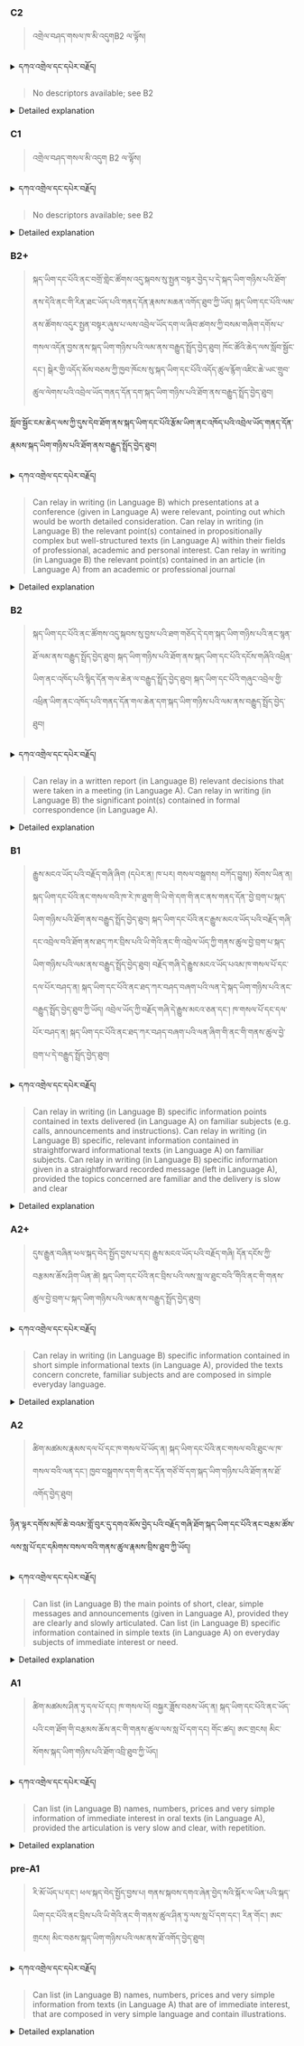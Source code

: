### C2
<!-- panels:start -->
<!-- div:left-panel -->

>འགྲེལ་བཤད་གསལ་ཁ་མི་འདུགB2 ལ་ལྟོས།

<details>
  <summary>དཀའ་འགྲེལ་དང་དཔེར་བརྗོད།</summary>

བདག་གིས་དེ་ལྷག་ཏུ་སྟབས་བདེའི་ཆ་ཤས་སུ་དབྱེ་རུ་བཅུག་པ་སྟེ།

1.སྐད་ཆ་དྭངས་ཤིང་གསལ་བ་སྟེ། འདིས་ཁྱོད་ཀྱིས་གོ་བདེ་ཤེས་སླ་བའི་ཐབས་ལ་བརྟེན་ནས་བཤད་ཆོག་པ་དང་འབྲི་ཆོག་པ་མཚོན་ ཁྱེད་ཀྱིས་དོན་སྙིང་ལྡན་པའི་ཚིག་བཀོལ་ནས་ཉན་མཁན་དང་ཀློག་པ་པོ་རྣམས་ལ་མཚོན་ན་རྙོག་འཛིང་ཆེན་པོ་མེད།
དཔེ་མཚོན་འདི་ལྟར། "དེ་རིང་གི་ནམ་མཁའ་ཧ་ཅང་སྔོ་"ཞེས་པ་ནི་སྟབས་བདེ་ཞིང་གསལ་བའི་ཚིག་གྲུབ་ཤིག་རེད།
</details>


<!-- div:right-panel -->

> No descriptors available; see B2






<details>

  <summary>Detailed explanation</summary>

It means that the written text is entirely devoid of spelling, punctuation, grammar, or any other mistakes that would compromise its correctness, clarity, or adherence to the established rules and conventions of the writing system.

</details>

<!-- panels:end -->




### C1
<!-- panels:start -->
<!-- div:left-panel -->

> འགྲེལ་བཤད་གསལ་མི་འདུག  B2 ལ་ལྟོས།



<details>
  <summary>དཀའ་འགྲེལ་དང་དཔེར་བརྗོད།</summary>

བདག་གིས་དེ་ལྷག་ཏུ་སྟབས་བདེའི་ཆ་ཤས་སུ་དབྱེ་རུ་བཅུག་པ་སྟེ།

1.སྐད་ཆ་དྭངས་ཤིང་གསལ་བ་སྟེ། འདིས་ཁྱོད་ཀྱིས་གོ་བདེ་ཤེས་སླ་བའི་ཐབས་ལ་བརྟེན་ནས་བཤད་ཆོག་པ་དང་འབྲི་ཆོག་པ་མཚོན་ ཁྱེད་ཀྱིས་དོན་སྙིང་ལྡན་པའི་ཚིག་བཀོལ་ནས་ཉན་མཁན་དང་ཀློག་པ་པོ་རྣམས་ལ་མཚོན་ན་རྙོག་འཛིང་ཆེན་པོ་མེད།
དཔེ་མཚོན་འདི་ལྟར། "དེ་རིང་གི་ནམ་མཁའ་ཧ་ཅང་སྔོ་"ཞེས་པ་ནི་སྟབས་བདེ་ཞིང་གསལ་བའི་ཚིག་གྲུབ་ཤིག་རེད།
</details>

<!-- div:right-panel -->

>No descriptors available; see B2




<details>

  <summary>Detailed explanation</summary>

Let me break it down into simpler parts:

1. Clear and fluent language: This means that you can speak or write in a way that is easy to understand. You use words that make sense and are not too complicated for the listener or reader.
Example: "The sky is blue today" is a clear and simple sentence.

</details>

<!-- panels:end -->






### B2+
<!-- panels:start -->
<!-- div:left-panel -->

>སྐད་ཡིག་དང་པོའི་ནང་བགྲོ་གླེང་ཚོགས་འདུ་སྐབས་སུ་སྤྱན་བསྟར་བྱེད་པ་དེ་སྐད་ཡིག་གཉིས་པའི་ཐོག་ནས་དེའི་ནང་གི་རིན་ཐང་ཡོད་པའི་གནད་དོན་རྣམས་མཆན་འགོད་ཐུབ་ཀྱི་ཡོད།    སྐད་ཡིག་དང་པོའི་ལམ་ནས་ཚོགས་འདུར་སྤྱན་བསྟར་ཞུས་པ་ལས་འབྲེལ་ཡོད་དག་ལ་ཞིབ་ཚགས་ཀྱི་བསམ་གཞིག་དགོས་པ་གསལ་འདོན་བྱས་ནས་སྐད་ཡིག་གཉིས་པའི་ལམ་ནས་བརྒྱུད་སྤྲོད་བྱེད་ཐུབ།
ཁོང་ཚོའི་ཆེད་ལས་སློབ་སྦྱོང་དང་། སྒེར་གྱི་འདོད་མོས་བཅས་ཀྱི་ཁྱབ་ཁོངས་སུ་སྐད་ཡིག་དང་པོའི་འདོད་ཚུལ་རྙོག་འཛིང་ཆེ་ཡང་གྲུབ་ཚུལ་ལེགས་པའི་འབྲེལ་ཡོད་གནད་དོན་དག་སྐད་ཡིག་གཉིས་པའི་ཐོག་ནས་བརྒྱུད་སྤྲོད་བྱེད་ཐུབ། 

སློབ་སྦྱོང་ངམ་ཆེད་ལས་ཀྱི་དུས་དེབ་ཐོག་ནས་སྐད་ཡིག་དང་པོའི་རྩོམ་ཡིག་ནང་འཁོད་པའི་འབྲེལ་ཡོད་གནད་དོན་རྣམས་སྐད་ཡིག་གཉིས་པའི་ཐོག་ནས་བརྒྱུད་སྤྲོད་བྱེད་ཐུབ། 






<details>
  <summary>དཀའ་འགྲེལ་དང་དཔེར་བརྗོད།</summary>

བདག་གིས་དེ་ལྷག་ཏུ་སྟབས་བདེའི་ཆ་ཤས་སུ་དབྱེ་རུ་བཅུག་པ་སྟེ།

1.སྐད་ཆ་དྭངས་ཤིང་གསལ་བ་སྟེ། འདིས་ཁྱོད་ཀྱིས་གོ་བདེ་ཤེས་སླ་བའི་ཐབས་ལ་བརྟེན་ནས་བཤད་ཆོག་པ་དང་འབྲི་ཆོག་པ་མཚོན་ ཁྱེད་ཀྱིས་དོན་སྙིང་ལྡན་པའི་ཚིག་བཀོལ་ནས་ཉན་མཁན་དང་ཀློག་པ་པོ་རྣམས་ལ་མཚོན་ན་རྙོག་འཛིང་ཆེན་པོ་མེད།
དཔེ་མཚོན་འདི་ལྟར། "དེ་རིང་གི་ནམ་མཁའ་ཧ་ཅང་སྔོ་"ཞེས་པ་ནི་སྟབས་བདེ་ཞིང་གསལ་བའི་ཚིག་གྲུབ་ཤིག་རེད།
</details>

<!-- div:right-panel -->

> Can relay in writing (in Language B) which presentations at a conference (given in Language A) were relevant, pointing out which would be worth detailed consideration.
Can relay in writing (in Language B) the relevant point(s) contained in propositionally complex but well-structured texts (in Language A) within their fields of professional, academic and personal interest.
Can relay in writing (in Language B) the relevant point(s) contained in an article (in Language A) from an academic or professional journal




<details>

  <summary>Detailed explanation</summary>

Let me break it down into simpler parts:

1. Clear and fluent language: This means that you can speak or write in a way that is easy to understand. You use words that make sense and are not too complicated for the listener or reader.
Example: "The sky is blue today" is a clear and simple sentence.

</details>

<!-- panels:end -->







### B2
<!-- panels:start -->
<!-- div:left-panel -->

> སྐད་ཡིག་དང་པོའི་ནང་ཚོགས་འདུ་སྐབས་སུ་བྱས་པའི་ཐག་གཅོད་དེ་དག་སྐད་ཡིག་གཉིས་པའི་ནང་སྙན་ཐོ་ལམ་ནས་བརྒྱུད་སྤྲོད་བྱེད་ཐུབ།
སྐད་ཡིག་གཉིས་པའི་ཐོག་ནས་སྐད་ཡིག་དང་པོའི་དངོས་གཞིའི་འཕྲིན་ཡིག་ནང་འཁོད་པའི་སྙིད་དོན་གལ་ཆེན་ལ་བརྒྱུད་སྤྲོད་བྱེད་ཐུབ།   སྐད་ཡིག་དང་པོའི་གཞུང་འབྲེལ་གྱི་འཕྲིན་ཡིག་ནང་འཁོད་པའི་གནད་དོན་གལ་ཆེན་དག་སྐད་ཡིག་གཉིས་པའི་ལམ་ནས་བརྒྱུད་སྤྲོད་བྱེད་ཐུབ།



<details>
  <summary>དཀའ་འགྲེལ་དང་དཔེར་བརྗོད།</summary>

བདག་གིས་དེ་ལྷག་ཏུ་སྟབས་བདེའི་ཆ་ཤས་སུ་དབྱེ་རུ་བཅུག་པ་སྟེ།

1.སྐད་ཆ་དྭངས་ཤིང་གསལ་བ་སྟེ། འདིས་ཁྱོད་ཀྱིས་གོ་བདེ་ཤེས་སླ་བའི་ཐབས་ལ་བརྟེན་ནས་བཤད་ཆོག་པ་དང་འབྲི་ཆོག་པ་མཚོན་ ཁྱེད་ཀྱིས་དོན་སྙིང་ལྡན་པའི་ཚིག་བཀོལ་ནས་ཉན་མཁན་དང་ཀློག་པ་པོ་རྣམས་ལ་མཚོན་ན་རྙོག་འཛིང་ཆེན་པོ་མེད།
དཔེ་མཚོན་འདི་ལྟར། "དེ་རིང་གི་ནམ་མཁའ་ཧ་ཅང་སྔོ་"ཞེས་པ་ནི་སྟབས་བདེ་ཞིང་གསལ་བའི་ཚིག་གྲུབ་ཤིག་རེད།
</details>

<!-- div:right-panel -->

> Can relay in a written report (in Language B) relevant decisions that were taken in a meeting (in Language A).
Can relay in writing (in Language B) the significant point(s) contained in formal correspondence (in Language A).




<details>

  <summary>Detailed explanation</summary>

Let me break it down into simpler parts:

1. Clear and fluent language: This means that you can speak or write in a way that is easy to understand. You use words that make sense and are not too complicated for the listener or reader.
Example: "The sky is blue today" is a clear and simple sentence.

</details>

<!-- panels:end -->




### B1
<!-- panels:start -->
<!-- div:left-panel -->

> རྒྱུས་མངའ་ཡོད་པའི་བརྗོད་གཞི་ཞིག (དཔེར་ན། ཁ་པར། གསལ་བསྒྲགས། བཀོད་བྱུས།) སོགས་ཡིན་ན། སྐད་ཡིག་དང་པོའི་ནང་གསལ་བའི་ཁ་རེ་ཁ་ཐུག་གི་ཡི་གེ་དག་གི་ནང་ནས་གནད་དོན་་བྱེ་བྲག་པ་སྐད་ཡིག་གཉིས་པའི་ཐོག་ནས་བརྒྱུད་སྤྲོད་བྱེད་ཐུབ།
སྐད་ཡིག་དང་པོའི་ནང་རྒྱུས་མངའ་ཡོད་པའི་བརྗོད་གཞི་དང་འབྲེལ་བའི་ཐོག་ནས་ཐད་ཀར་བྲིས་པའི་ཡི་གེའི་ནང་གི་འབྲེལ་ཡོད་ཀྱི་གནས་ཚུལ་བྱེ་བྲག་པ་སྐད་ཡིག་གཉིས་པའི་ལམ་ནས་བརྒྱུད་སྤྲོད་བྱེད་ཐུབ།
བརྗོད་གཞི་དེ་རྒྱུས་མངའ་ཡོད་པའམ་ཁ་གསལ་པོ་དང་དལ་པོར་བཤད་ན། སྐད་ཡིག་དང་པོའི་ནང་ཐད་ཀར་བཤད་བཞག་པའི་ལན་དེ་སྐད་ཡིག་གཉིས་པའི་ནང་བརྒྱུད་སྤྲོད་བྱེད་ཐུབ་ཀྱི་ཡོད།    འབྲེལ་ཡོད་ཀྱི་བརྗོད་གཞི་དེ་རྒྱུས་མངའ་ཅན་དང་། ཁ་གསལ་པོ་དང་དལ་པོར་བཤད་ན། སྐད་ཡིག་དང་པོའི་ནང་ཐད་ཀར་བཤད་བཞག་པའི་ལན་ཞིག་གི་ནང་གི་གནས་ཚུལ་བྱེ་བྲག་པ་དེ་བརྒྱུད་སྤྲོད་བྱེད་ཐུབ།




<details>
  <summary>དཀའ་འགྲེལ་དང་དཔེར་བརྗོད།</summary>

བདག་གིས་དེ་ལྷག་ཏུ་སྟབས་བདེའི་ཆ་ཤས་སུ་དབྱེ་རུ་བཅུག་པ་སྟེ།

1.སྐད་ཆ་དྭངས་ཤིང་གསལ་བ་སྟེ། འདིས་ཁྱོད་ཀྱིས་གོ་བདེ་ཤེས་སླ་བའི་ཐབས་ལ་བརྟེན་ནས་བཤད་ཆོག་པ་དང་འབྲི་ཆོག་པ་མཚོན་ ཁྱེད་ཀྱིས་དོན་སྙིང་ལྡན་པའི་ཚིག་བཀོལ་ནས་ཉན་མཁན་དང་ཀློག་པ་པོ་རྣམས་ལ་མཚོན་ན་རྙོག་འཛིང་ཆེན་པོ་མེད།
དཔེ་མཚོན་འདི་ལྟར། "དེ་རིང་གི་ནམ་མཁའ་ཧ་ཅང་སྔོ་"ཞེས་པ་ནི་སྟབས་བདེ་ཞིང་གསལ་བའི་ཚིག་གྲུབ་ཤིག་རེད།
</details>

<!-- div:right-panel -->

> Can relay in writing (in Language B) specific information points contained in texts delivered (in Language A) on familiar subjects (e.g. calls, announcements and instructions).
Can relay in writing (in Language B) specific, relevant information contained in straightforward informational texts (in Language A) on familiar subjects.
Can relay in writing (in Language B) specific information given in a straightforward recorded message (left in Language A), provided the topics concerned are familiar and the delivery is slow and clear




<details>

  <summary>Detailed explanation</summary>

Let me break it down into simpler parts:

1. Clear and fluent language: This means that you can speak or write in a way that is easy to understand. You use words that make sense and are not too complicated for the listener or reader.
Example: "The sky is blue today" is a clear and simple sentence.

</details>

<!-- panels:end -->





### A2+
<!-- panels:start -->
<!-- div:left-panel -->

> དུས་རྒྱུན་བཞིན་ཕལ་སྐད་བེད་སྤྱོད་བྱས་པ་དང། རྒྱུས་མངའ་ཡོད་པའི་བརྗོད་གཞི། དོན་དངོས་ཀྱི་བརྩམས་ཆོས་ཤིག་ཡིན་ཚེ། སྐད་ཡིག་དང་པོའི་ནང་བྲིས་པའི་ལས་སླ་ལ་ཐུང་བའི་ི་གེའི་ནང་གི་གནས་ཚུལ་བྱེ་བྲག་པ་སྐད་ཡིག་གཉིས་པའི་ལམ་ནས་བརྒྱུད་སྤྲོད་བྱེད་ཐུབ། 

  


<details>
  <summary>དཀའ་འགྲེལ་དང་དཔེར་བརྗོད།</summary>

བདག་གིས་དེ་ལྷག་ཏུ་སྟབས་བདེའི་ཆ་ཤས་སུ་དབྱེ་རུ་བཅུག་པ་སྟེ།

1.སྐད་ཆ་དྭངས་ཤིང་གསལ་བ་སྟེ། འདིས་ཁྱོད་ཀྱིས་གོ་བདེ་ཤེས་སླ་བའི་ཐབས་ལ་བརྟེན་ནས་བཤད་ཆོག་པ་དང་འབྲི་ཆོག་པ་མཚོན་ ཁྱེད་ཀྱིས་དོན་སྙིང་ལྡན་པའི་ཚིག་བཀོལ་ནས་ཉན་མཁན་དང་ཀློག་པ་པོ་རྣམས་ལ་མཚོན་ན་རྙོག་འཛིང་ཆེན་པོ་མེད།
དཔེ་མཚོན་འདི་ལྟར། "དེ་རིང་གི་ནམ་མཁའ་ཧ་ཅང་སྔོ་"ཞེས་པ་ནི་སྟབས་བདེ་ཞིང་གསལ་བའི་ཚིག་གྲུབ་ཤིག་རེད།
</details>

<!-- div:right-panel -->

> Can relay in writing (in Language B) specific information contained in short simple informational texts (in Language A), provided the texts concern concrete, familiar subjects and are composed in simple everyday language.





<details>

  <summary>Detailed explanation</summary>

Let me break it down into simpler parts:

1. Clear and fluent language: This means that you can speak or write in a way that is easy to understand. You use words that make sense and are not too complicated for the listener or reader.
Example: "The sky is blue today" is a clear and simple sentence.

</details>

<!-- panels:end -->





### A2
<!-- panels:start -->
<!-- div:left-panel -->

> ཚིག་མཚམས་རྣམས་དལ་པོ་དང་ཁ་གསལ་པོ་ཡོད་ན། སྐད་ཡིག་དང་པོའི་ནང་གསལ་བའི་ཐུང་ལ་ཁ་གསལ་བའི་ལན་དང་། ཁྱབ་བསྒྲགས་དག་གི་ནང་དོན་གཙོ་བོ་དག་སྐད་ཡིག་གཉིས་པའི་ཐོག་ནས་ཐོ་འགོད་བྱེད་ཐུབ།

ཉིན་ལྟར་དགོས་མཁོ་ཆེ་བའམ་གློ་བུར་དུ་དགའ་མོས་བྱེད་པའི་བརྗོད་གཞི་ཐོག་སྐད་ཡིག་དང་པོའི་ནང་བརྩམ་ཚོས་ལས་སླ་པོ་དང་དམིགས་བསལ་བའི་གནས་ཚུལ་རྣམས་བྲིས་ཐུབ་ཀྱི་ཡོད།

  


<details>
  <summary>དཀའ་འགྲེལ་དང་དཔེར་བརྗོད།</summary>

བདག་གིས་དེ་ལྷག་ཏུ་སྟབས་བདེའི་ཆ་ཤས་སུ་དབྱེ་རུ་བཅུག་པ་སྟེ།

1.སྐད་ཆ་དྭངས་ཤིང་གསལ་བ་སྟེ། འདིས་ཁྱོད་ཀྱིས་གོ་བདེ་ཤེས་སླ་བའི་ཐབས་ལ་བརྟེན་ནས་བཤད་ཆོག་པ་དང་འབྲི་ཆོག་པ་མཚོན་ ཁྱེད་ཀྱིས་དོན་སྙིང་ལྡན་པའི་ཚིག་བཀོལ་ནས་ཉན་མཁན་དང་ཀློག་པ་པོ་རྣམས་ལ་མཚོན་ན་རྙོག་འཛིང་ཆེན་པོ་མེད།
དཔེ་མཚོན་འདི་ལྟར། "དེ་རིང་གི་ནམ་མཁའ་ཧ་ཅང་སྔོ་"ཞེས་པ་ནི་སྟབས་བདེ་ཞིང་གསལ་བའི་ཚིག་གྲུབ་ཤིག་རེད།
</details>

<!-- div:right-panel -->

> Can list (in Language B) the main points of short, clear, simple messages and announcements (given in Language A), provided they are clearly and slowly articulated.
Can list (in Language B) specific information contained in simple texts (in Language A) on everyday subjects of immediate interest or need.





<details>

  <summary>Detailed explanation</summary>

Let me break it down into simpler parts:

1. Clear and fluent language: This means that you can speak or write in a way that is easy to understand. You use words that make sense and are not too complicated for the listener or reader.
Example: "The sky is blue today" is a clear and simple sentence.

</details>

<!-- panels:end -->




### A1
<!-- panels:start -->
<!-- div:left-panel -->

>ཚིག་མཚམས་ཤིན་ཏུ་དལ་པོ་དང། ཁ་གསལ་པོ། བསྐྱར་ཟློས་བཅས་ཡོད་ན། སྐད་ཡིག་དང་པོའི་ནང་ཡོད་པའི་ངག་ཐོག་གི་བརྩམས་ཆོས་ནང་གི་གནས་ཚུལ་ལས་སླ་པོ་དག་དང། གོང་ཚད། ཨང་གྲངས། མིང་སོགས་སྐད་ཡིག་གཉིས་པའི་ཐོག་འབྲི་ཐུབ་ཀྱི་ཡོད།

 
<details>
  <summary>དཀའ་འགྲེལ་དང་དཔེར་བརྗོད།</summary>

བདག་གིས་དེ་ལྷག་ཏུ་སྟབས་བདེའི་ཆ་ཤས་སུ་དབྱེ་རུ་བཅུག་པ་སྟེ།

1.སྐད་ཆ་དྭངས་ཤིང་གསལ་བ་སྟེ། འདིས་ཁྱོད་ཀྱིས་གོ་བདེ་ཤེས་སླ་བའི་ཐབས་ལ་བརྟེན་ནས་བཤད་ཆོག་པ་དང་འབྲི་ཆོག་པ་མཚོན་ ཁྱེད་ཀྱིས་དོན་སྙིང་ལྡན་པའི་ཚིག་བཀོལ་ནས་ཉན་མཁན་དང་ཀློག་པ་པོ་རྣམས་ལ་མཚོན་ན་རྙོག་འཛིང་ཆེན་པོ་མེད།
དཔེ་མཚོན་འདི་ལྟར། "དེ་རིང་གི་ནམ་མཁའ་ཧ་ཅང་སྔོ་"ཞེས་པ་ནི་སྟབས་བདེ་ཞིང་གསལ་བའི་ཚིག་གྲུབ་ཤིག་རེད།
</details>

<!-- div:right-panel -->

> Can list (in Language B) names, numbers, prices and very simple information of immediate interest in oral texts (in Language A), provided the articulation is very slow and clear, with repetition.


<details>

  <summary>Detailed explanation</summary>

Let me break it down into simpler parts:

1. Can communicate very basic information about personal details in a simple way.

</details>

<!-- panels:end -->




### pre-A1
<!-- panels:start -->
<!-- div:left-panel -->

> རི་མོ་ཡོད་པ་དང་། ཕལ་སྐད་བེད་སྤྱོད་བྱས་པ། གནས་སྐབས་དགའ་ཞེན་བྱེད་སའི་སྐོར་ལ་ཡིན་པའི་སྐད་ཡིག་དང་པོའི་ནང་བྲིས་པའི་ཡི་གེའི་ནང་གི་གནས་ཚུལ་ཤིན་ཏུ་ལས་སླ་པོ་དག་དང་། རིན་གོང་། ཨང་གྲངས། མིང་བཅས་སྐད་ཡིག་གཉིས་པའི་ལམ་ནས་ཐོ་འགོད་བྱེད་ཐུབ།

<details>
  <summary>དཀའ་འགྲེལ་དང་དཔེར་བརྗོད།</summary>

བདག་གིས་དེ་ལྷག་ཏུ་སྟབས་བདེའི་ཆ་ཤས་སུ་དབྱེ་རུ་བཅུག་པ་སྟེ།

1.སྐད་ཆ་དྭངས་ཤིང་གསལ་བ་སྟེ། འདིས་ཁྱོད་ཀྱིས་གོ་བདེ་ཤེས་སླ་བའི་ཐབས་ལ་བརྟེན་ནས་བཤད་ཆོག་པ་དང་འབྲི་ཆོག་པ་མཚོན་ ཁྱེད་ཀྱིས་དོན་སྙིང་ལྡན་པའི་ཚིག་བཀོལ་ནས་ཉན་མཁན་དང་ཀློག་པ་པོ་རྣམས་ལ་མཚོན་ན་རྙོག་འཛིང་ཆེན་པོ་མེད།
དཔེ་མཚོན་འདི་ལྟར། "དེ་རིང་གི་ནམ་མཁའ་ཧ་ཅང་སྔོ་"ཞེས་པ་ནི་སྟབས་བདེ་ཞིང་གསལ་བའི་ཚིག་གྲུབ་ཤིག་རེད།
</details>

<!-- div:right-panel -->

> Can list (in Language B) names, numbers, prices and very simple information from texts (in Language A) that are of immediate interest, that are composed in very simple language and contain illustrations.


<details>

  <summary>Detailed explanation</summary>

Let me break it down into simpler parts:

1. Can communicate very basic information about personal details in a simple way.

</details>

<!-- panels:end -->

